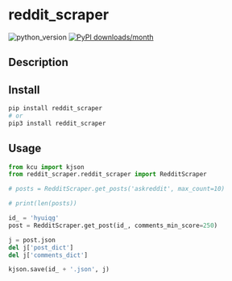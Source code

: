 # reddit_scraper
![python_version](https://img.shields.io/static/v1?label=Python&message=3.5%20|%203.6%20|%203.7&color=blue) [![PyPI downloads/month](https://img.shields.io/pypi/dm/reddit_scraper?logo=pypi&logoColor=white)](https://pypi.python.org/pypi/reddit_scraper)

## Description


## Install
~~~~bash
pip install reddit_scraper
# or
pip3 install reddit_scraper
~~~~

## Usage
~~~~python
from kcu import kjson
from reddit_scraper.reddit_scraper import RedditScraper

# posts = RedditScraper.get_posts('askreddit', max_count=10)

# print(len(posts))

id_ = 'hyuiqg'
post = RedditScraper.get_post(id_, comments_min_score=250)

j = post.json
del j['post_dict']
del j['comments_dict']

kjson.save(id_ + '.json', j)
~~~~
##